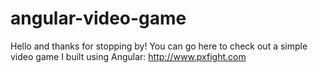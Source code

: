 # angular-video-game
Hello and thanks for stopping by! You can go here to check out a simple video game I built using Angular: http://www.pxfight.com
